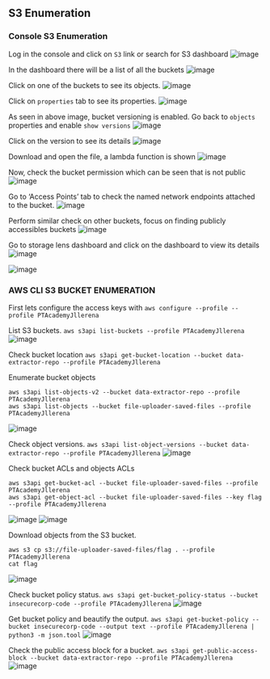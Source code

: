 ## S3 Enumeration 

### Console S3 Enumeration

Log in the console and click on `S3` link or search for S3 dashboard
![image](https://user-images.githubusercontent.com/46797181/224888763-9c03d668-5283-4f88-b2ba-c92d3086893e.png)

In the dashboard there will be a list of all the buckets
![image](https://user-images.githubusercontent.com/46797181/224888911-7e678db6-aba4-4116-a222-a47d3f4b7b28.png)

Click on one of the buckets to see its objects.
![image](https://user-images.githubusercontent.com/46797181/224889008-190fcf7b-40d5-40ea-b0c9-2eef47aff05e.png)

Click on `properties` tab to see its properties.
![image](https://user-images.githubusercontent.com/46797181/224889146-7f2f5271-1a5f-43a0-baa3-f592df7e3da9.png)

As seen in above image, bucket versioning is enabled. Go back to `objects` properties and enable `show versions`
![image](https://user-images.githubusercontent.com/46797181/224889384-2a109f68-eb00-450d-8ec6-5a125906d102.png)

Click on the version to see its details
![image](https://user-images.githubusercontent.com/46797181/224890045-669ed9b4-ff29-443b-b52e-20ba102d4945.png)

Download and open the file, a lambda function is shown
![image](https://user-images.githubusercontent.com/46797181/224890290-940e3ba9-2d80-44b6-96a7-fc7838bfd78c.png)

Now, check the bucket permission which can be seen that is not public
![image](https://user-images.githubusercontent.com/46797181/224890803-b907c97c-7cfb-4260-9a76-3c59b90d411d.png)

Go to ‘Access Points’ tab to check the named network endpoints attached to the bucket.
![image](https://user-images.githubusercontent.com/46797181/224891077-479edfe1-0793-4dbe-8b82-2398f68f6c11.png)

Perform similar check on other buckets, focus on finding publicly accessibles buckets
![image](https://user-images.githubusercontent.com/46797181/224891588-6e854e4f-349d-40d6-bc0d-602774917cb2.png)

Go to storage lens dashboard and click on the dashboard to view its details
![image](https://user-images.githubusercontent.com/46797181/224891779-a9b62a0f-3311-4d8f-85bc-edb6f39aa880.png)

![image](https://user-images.githubusercontent.com/46797181/224892078-523b354a-39ba-44ac-9929-e240b25b3308.png)

### AWS CLI S3 BUCKET ENUMERATION

First lets configure the access keys with `aws configure --profile --profile PTAcademyJllerena`

List S3 buckets. `aws s3api list-buckets --profile PTAcademyJllerena`
![image](https://user-images.githubusercontent.com/46797181/224892838-9cea6f33-4192-491f-877e-7c52fc2e498a.png)

Check bucket location `aws s3api get-bucket-location --bucket data-extractor-repo --profile PTAcademyJllerena`

Enumerate bucket objects 
```
aws s3api list-objects-v2 --bucket data-extractor-repo --profile PTAcademyJllerena
aws s3api list-objects --bucket file-uploader-saved-files --profile PTAcademyJllerena
```
![image](https://user-images.githubusercontent.com/46797181/224893265-b5d12488-69c0-4336-8227-b40175489963.png)

Check object versions. `aws s3api list-object-versions --bucket data-extractor-repo --profile PTAcademyJllerena`
![image](https://user-images.githubusercontent.com/46797181/224893538-55a77a94-9dbc-4fe9-bd68-75a93f37f97a.png)

Check bucket ACLs and objects ACLs
```
aws s3api get-bucket-acl --bucket file-uploader-saved-files --profile PTAcademyJllerena
aws s3api get-object-acl --bucket file-uploader-saved-files --key flag --profile PTAcademyJllerena
```
![image](https://user-images.githubusercontent.com/46797181/224893711-d7d95d3c-eb1b-4d4d-8547-ef2642f6b28f.png)
![image](https://user-images.githubusercontent.com/46797181/224893806-4acd58ac-f152-4d31-bc9e-fa224adb230e.png)

Download objects from the S3 bucket. 
```
aws s3 cp s3://file-uploader-saved-files/flag . --profile PTAcademyJllerena
cat flag
```
![image](https://user-images.githubusercontent.com/46797181/224894172-e04af8f2-8313-42ef-9e79-51ffd0528024.png)

Check bucket policy status. `aws s3api get-bucket-policy-status --bucket insecurecorp-code --profile PTAcademyJllerena`
![image](https://user-images.githubusercontent.com/46797181/224894417-7cea6804-7148-445d-b788-28dd5045c0d8.png)

Get bucket policy and beautify the output. `aws s3api get-bucket-policy --bucket insecurecorp-code --output text --profile PTAcademyJllerena | python3 -m json.tool`
![image](https://user-images.githubusercontent.com/46797181/224894773-78e04181-5e98-46bd-a4ab-d9bfe25634c2.png)

Check the public access block for a bucket. `aws s3api get-public-access-block --bucket data-extractor-repo --profile PTAcademyJllerena`
![image](https://user-images.githubusercontent.com/46797181/224895031-1de7919e-2f8d-4269-bcbf-6c83531011c0.png)











